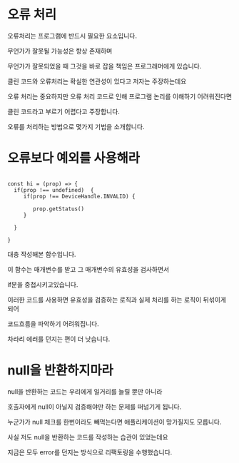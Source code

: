 # 오류 처리

오류처리는 프로그램에 반드시 필요한 요소입니다.

무언가가 잘못될 가능성은 항상 존재하며

무언가가 잘못되었을 때 그것을 바로 잡을 책임은 프로그래머에게 있습니다.

클린 코드와 오류처리는 확실한 연관성이 있다고 저자는 주장하는데요


오류 처리는 중요하지만 오류 처리 코드로 인해 프로그램 논리를 이해하기 어려워진다면

클린 코드라고 부르기 어렵다고 주장합니다.


오류를 처리하는 방법으로 몇가지 기법을 소개합니다.

# 오류보다 예외를 사용해라

```tsx

const hi = (prop) => {
  if(prop !== undefined)  {
     if(prop !== DeviceHandle.INVALID) {

        prop.getStatus()
     }

  }

}

```

대충 작성해본 함수입니다.

이 함수는 매개변수를 받고 그 매개변수의 유효성을 검사하면서

if문을 중첩시키고있습니다.

이러한 코드를 사용하면 유효성을 검증하는 로직과 실제 처리를 하는 로직이 뒤섞이게 되어

코드흐름을 파악하기 어려워집니다.

차라리 에러를 던지는 편이 더 낫습니다.

# null을 반환하지마라

null을 반환하는 코드는 우리에게 일거리를 늘릴 뿐만 아니라

호출자에게 null이 아닐지 검증해야만 하는 문제를 떠넘기게 됩니다.

누군가가 null 체크를 한번이라도 빼먹는다면 애플리케이션이 망가질지도 모릅니다.


사실 저도 null을 반환하는 코드를 작성하는 습관이 있었는데요

지금은 모두 error를 던지는 방식으로 리팩토링을 수행했습니다.

